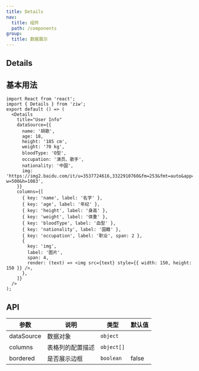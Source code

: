 ```yaml
---
title: Details
nav:
  title: 组件
  path: /components
group:
  title: 数据展示
---
```


## Details

## 基本用法

```tsx
import React from 'react';
import { Details } from 'ziw';
export default () => (
  <Details
    title="User Info"
    dataSource={{
      name: '胡歌',
      age: 18,
      height: '185 cm',
      weight: '70 kg',
      bloodType: 'O型',
      occupation: '演员、歌手',
      nationality: '中国',
      img: 'https://img2.baidu.com/it/u=3537724616,3322910760&fm=253&fmt=auto&app=138&f=JPEG?w=500&h=1083',
    }}
    columns={[
      { key: 'name', label: '名字' },
      { key: 'age', label: '年纪' },
      { key: 'height', label: '身高' },
      { key: 'weight', label: '体重' },
      { key: 'bloodType', label: '血型' },
      { key: 'nationality', label: '国籍' },
      { key: 'occupation', label: '职业', span: 2 },
      {
        key: 'img',
        label: '图片',
        span: 4,
        render: (text) => <img src={text} style={{ width: 150, height: 150 }} />,
      },
    ]}
  />
);
```

## API

| 参数       | 说明             | 类型       | 默认值 |
| ---------- | ---------------- | ---------- | ------ |
| dataSource | 数据对象         | `object`   |        |
| columns    | 表格列的配置描述 | `object[]` |        |
| bordered   | 是否展示边框     | `boolean`  | false  |
